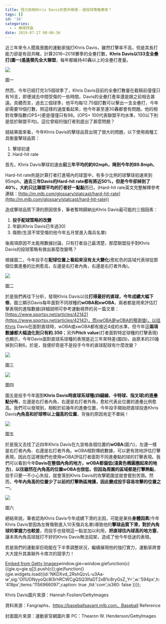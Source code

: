 ```yaml
---
title: 怪力巨砲Khris Davis的意外殞落--是投球策略奏效？
tags: []
id: '16'
categories:
  - - 棒球評論
date: 2019-07-27 00:06:56
---
```


近三年來令人聞風喪膽的運動家強打Khris Davis，雖然打擊率不高，但是其長打能力卻是有目共睹，計算2016~2018賽季的全壘打數，**Khris Davis以133支全壘打(圖一)遙遙領先全大聯盟**，每年都維持40轟以上的全壘打產量。

![](http://medcytw.com/wp-content/uploads/2019/12/圖片-1.jpg)

圖一

然而，今年已經打完3/5個球季了，Khris Davis目前的全壘打數量在截稿前僅僅只有16支，即便減去中間受傷的一些時間，Davis的全壘打產率還是跟之前相去甚遠。具體而言，過去三個球季，他平均每12.75個打數可以擊出一支全壘打，今年卻需要19個打數，照這樣的速度看起來，他今年甚至連30轟都會有問題。他的相對攻擊指數(OPS+)更是僅僅只有98。(OPS+ 100代表聯盟平均水準，100以下則是低於聯盟平均)。這位曾經的強打者到底出了甚麼問題？

<!-- more -->

就結果面來看，今年Khris Davis的擊球品質出現了很大的問題，以下使用兩種工具衡量擊球品質：

1.  擊球初速
2.  Hard-hit rate

首先，Khris Davis擊球初速由**前三年平均的約92mph，降到今年的89.8mph**。

Hard-hit rate則是計算打者打進場內的球當中，有多少比例的球擊球初速來到95mph。**過去三年Davis的Hard-hit rate都有將近50%，但是今年卻掉到了40%，大約只比聯盟平均的打者好一點點**而已。(Hard-hit rate英文完整解釋參考連結：[http://m.mlb.com/glossary/statcast/hard-hit-rate](http://m.mlb.com/glossary/statcast/hard-hit-rate))

造成擊球品質下滑的原因很多，筆者暫時歸納出Khris Davis最可能的三個因素：

1.  **投手配球策略的改變**
2.  年齡(Khris Davis已年過30)
3.  傷勢(生涯不常受傷的他今年五月曾進入傷兵名單)

後兩項原因不太能用數據討論，只有打者自己最清楚，那麼聯盟投手對Khris Davis的投球策略有做出甚麼改變嗎？

根據圖二，今年投手在**配球位置上看起來沒有太大變化**(愈紅色的區域代表球從那個位置進壘的比例愈高，左邊是右打者內角，右邊是右打者外角)。

![](http://medcytw.com/wp-content/uploads/2019/12/圖片-2-1-1024x484.jpg)

圖二

於是我們再往下分析，發現Khris Davis以往**打得最好的直球，今年成績大幅下修**。圖三顯示Davis每年面對不同球種的**wOBA和xwOBA**，兩者都是用來評估打擊表現的進階數據(詳細說明可參考運動視界的另一篇文章：[https://www.sportsv.net/articles/42142](https://www.sportsv.net/articles/42142)，而xwOBA是wOBA的預測值)，以往Khris Davis在面對直球時，wOBA或xwOBA都有接近4成的水準，但今年這**兩項數據都大幅退化到只有約.350**；另外**Pitch value**(打者面對特定球種的打擊表現)也顯示，今年Davis面對直球系球種的表現是近三年來特差(圖四)，由原本的20幾掉到只剩6。於是，我便好奇是不是投手今年的直球配球有什麼改變？

![](http://medcytw.com/wp-content/uploads/2019/12/圖片-3-1-1024x317.jpg)

圖三

![](http://medcytw.com/wp-content/uploads/2019/12/圖片-4.jpg)

圖四

圖五是投手今年面對**Khris Davis時直球系球種(四縫線、卡特球、指叉球)的進壘點分布**，左邊是右打者內角，右邊是右打者外角，愈紅代表此位置的進壘比例愈高。我們可以發現到，相較於前幾年的進壘位置，今年投手開始把直球投進Khris Davis**內角高和好球帶以上偏高的位置**，背後的原因肯定不單純！

![](http://medcytw.com/wp-content/uploads/2019/12/圖片-5-1024x442.jpg)

圖五

於是我又去找了近四年Khris Davis在九宮格各個位置的**wOBA**(圖六)，左邊一樣是右打者內角、右邊是右打者外角。wOBA相對傳統數據，可以更有效地評估打擊表現，因此在這裡我們也使用wOBA評估打者面對不同進壘點的球的打擊表現。我們可以看到今年**Davis在整個內角的地方，wOBA都偏低(淺黃色橢圓圈起來的地方)**，**以往雖然在內角高的位置wOBA也很低，但因為周圍的區域都是打擊熱點**，投手只要一不小心失投，就會落到Khris Davis的攻擊範圍並就會嘗到苦頭。然而，**今年內角高的位置少了以前的打擊熱區掩護，因此變成投手容易攻擊的位置之一**。

![](http://medcytw.com/wp-content/uploads/2019/12/圖片-6.jpg)

圖六

總結來說，筆者認為Khris Davis今年成績下滑的主因，可能是某些**身體因素**(今年Khris Davis曾因為左臀傷勢進入10天傷兵名單)導致他的**擊球品質下滑，對於內角球的掌握力也較差**，而投手也發現這一點並加以利用，**把直球往內球高的地方塞**，讓本來內角高球就打不好的Khris Davis無法招架，造成了他今年低迷的表現。

若是我們的運動家巨砲能在下半季調整狀況，繼續展現他的強打實力，運動家將會大大提升其美聯外卡席次的競爭力！

[Embed from Getty Images](http://www.gettyimages.com/detail/1156966097)window.gie=window.giefunction(c){(gie.q=gie.q\[\]).push(c)};gie(function(){gie.widgets.load({id:'NKDXvd\_2RshQzvL-u3Aa-w',sig:'Ol1UONyyoQc8l3rhRCWCgQSQ3IfaDT2xB1c8ryGsZ\_Y=',w:'594px',h:'419px',items:'1156966097',caption: true ,tld:'com',is360: false })});

Khris Davis圖片來源：Hannah Foslien/GettyImages

資料來源：Fangraphs、https://baseballsavant.mlb.com、Baseball Reference

封面圖片來源：運動家官網圖片庫 PC：Thearon W. Henderson/GettyImages